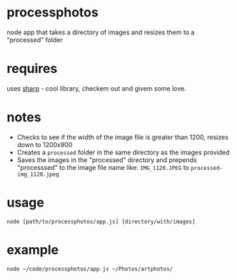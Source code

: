 # processphotos
node app that takes a directory of images and resizes them to a "processed" folder

# requires
uses [sharp](https://github.com/lovell/sharp) - cool library, checkem out and givem some love.

# notes
- Checks to see if the width of the image file is greater than 1200, resizes down to 1200x900
- Creates a `processed` folder in the same directory as the images provided
- Saves the images in the "processed" directory and prepends "processsed" to the image file name like: `IMG_1120.JPEG` to `processed-img_1120.jpeg`

# usage
```
node [path/to/processphotos/app.js] [directory/with/images]
```

# example

```
node ~/code/processphotos/app.js ~/Photos/artphotos/
```
